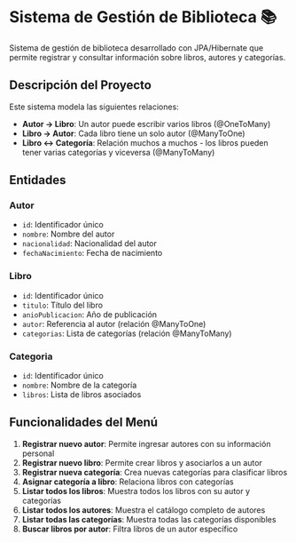 # Sistema de Gestión de Biblioteca 📚

Sistema de gestión de biblioteca desarrollado con JPA/Hibernate que permite registrar y consultar información sobre libros, autores y categorías.

## Descripción del Proyecto

Este sistema modela las siguientes relaciones:
- **Autor → Libro**: Un autor puede escribir varios libros (@OneToMany)
- **Libro → Autor**: Cada libro tiene un solo autor (@ManyToOne)
- **Libro ↔ Categoría**: Relación muchos a muchos - los libros pueden tener varias categorías y viceversa (@ManyToMany)

## Entidades

### Autor
- `id`: Identificador único
- `nombre`: Nombre del autor
- `nacionalidad`: Nacionalidad del autor
- `fechaNacimiento`: Fecha de nacimiento

### Libro
- `id`: Identificador único
- `titulo`: Título del libro
- `anioPublicacion`: Año de publicación
- `autor`: Referencia al autor (relación @ManyToOne)
- `categorias`: Lista de categorías (relación @ManyToMany)

### Categoria
- `id`: Identificador único
- `nombre`: Nombre de la categoría
- `libros`: Lista de libros asociados

## Funcionalidades del Menú

1. **Registrar nuevo autor**: Permite ingresar autores con su información personal
2. **Registrar nuevo libro**: Permite crear libros y asociarlos a un autor
3. **Registrar nueva categoría**: Crea nuevas categorías para clasificar libros
4. **Asignar categoría a libro**: Relaciona libros con categorías
5. **Listar todos los libros**: Muestra todos los libros con su autor y categorías
6. **Listar todos los autores**: Muestra el catálogo completo de autores
7. **Listar todas las categorías**: Muestra todas las categorías disponibles
8. **Buscar libros por autor**: Filtra libros de un autor específico

